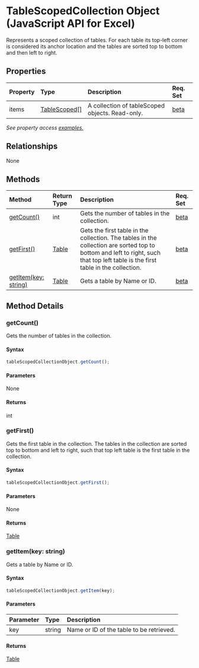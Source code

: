 # TableScopedCollection Object (JavaScript API for Excel)

Represents a scoped collection of tables. For each table its top-left corner is considered its anchor location and the tables are sorted top to bottom and then left to right.

## Properties

| Property	   | Type	|Description| Req. Set|
|:---------------|:--------|:----------|:----|
|items|[TableScoped[]](tablescoped.md)|A collection of tableScoped objects. Read-only.|[beta](../requirement-sets/excel-api-requirement-sets.md)|

_See property access [examples.](#property-access-examples)_

## Relationships
None


## Methods

| Method		   | Return Type	|Description| Req. Set|
|:---------------|:--------|:----------|:----|
|[getCount()](#getcount)|int|Gets the number of tables in the collection.|[beta](../requirement-sets/excel-api-requirement-sets.md)|
|[getFirst()](#getfirst)|[Table](table.md)|Gets the first table in the collection. The tables in the collection are sorted top to bottom and left to right, such that top left table is the first table in the collection.|[beta](../requirement-sets/excel-api-requirement-sets.md)|
|[getItem(key: string)](#getitemkey-string)|[Table](table.md)|Gets a table by Name or ID.|[beta](../requirement-sets/excel-api-requirement-sets.md)|

## Method Details


### getCount()
Gets the number of tables in the collection.

#### Syntax
```js
tableScopedCollectionObject.getCount();
```

#### Parameters
None

#### Returns
int

### getFirst()
Gets the first table in the collection. The tables in the collection are sorted top to bottom and left to right, such that top left table is the first table in the collection.

#### Syntax
```js
tableScopedCollectionObject.getFirst();
```

#### Parameters
None

#### Returns
[Table](table.md)

### getItem(key: string)
Gets a table by Name or ID.

#### Syntax
```js
tableScopedCollectionObject.getItem(key);
```

#### Parameters
| Parameter	   | Type	|Description|
|:---------------|:--------|:----------|
|key|string|Name or ID of the table to be retrieved.|

#### Returns
[Table](table.md)
